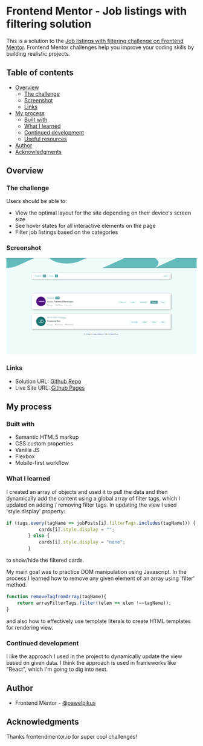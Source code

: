 # Frontend Mentor - Job listings with filtering solution

This is a solution to the [Job listings with filtering challenge on Frontend Mentor](https://www.frontendmentor.io/challenges/job-listings-with-filtering-ivstIPCt). Frontend Mentor challenges help you improve your coding skills by building realistic projects. 

## Table of contents

- [Overview](#overview)
  - [The challenge](#the-challenge)
  - [Screenshot](#screenshot)
  - [Links](#links)
- [My process](#my-process)
  - [Built with](#built-with)
  - [What I learned](#what-i-learned)
  - [Continued development](#continued-development)
  - [Useful resources](#useful-resources)
- [Author](#author)
- [Acknowledgments](#acknowledgments)

## Overview

### The challenge

Users should be able to:

- View the optimal layout for the site depending on their device's screen size
- See hover states for all interactive elements on the page
- Filter job listings based on the categories

### Screenshot

![](./screenshot.PNG)

### Links

- Solution URL: [Github Repo](https://github.com/pawelpikus/static-job-listing)
- Live Site URL: [Github Pages](https://your-live-site-url.com)

## My process

### Built with

- Semantic HTML5 markup
- CSS custom properties
- Vanilla JS
- Flexbox
- Mobile-first workflow


### What I learned

I created an array of objects and used it to pull the data and then dynamically add the content using a global array of filter tags, which I updated on adding / removing filter tags. In updating the view I used 'style.display' property:
```js
if (tags.every(tagName => jobPosts[i].filterTags.includes(tagName))) {
            cards[i].style.display = "";
        } else {
            cards[i].style.display = "none";
        } 
```
to show/hide the filtered cards. 

My main goal was to practice DOM manipulation using Javascript. In the process I learned how to remove any given element of an array using 'filter' method.

```js
function removeTagfromArray(tagName){
    return arrayFilterTags.filter((elem => elem !==tagName));
}
```

and also how to effectively use template literals to create HTML templates for rendering view.

### Continued development

I like the approach I used in the project to dynamically update the view based on given data. I think the approach is used in frameworks like "React", which I'm going to dig into next.

## Author

- Frontend Mentor - [@pawelpikus](https://www.frontendmentor.io/profile/pawelpikus)

## Acknowledgments

Thanks frontendmentor.io for super cool challenges!


